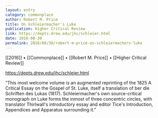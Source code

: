 ```yaml
---
layout: entry
category: commonplace
author: Robert M. Price
title: On Schleiermacher's Luke
publication: Higher Critical Review
link: https://depts.drew.edu/jhc/schleier.html
date: 2016-08-30
permalink: 2016/08/30/robert-m-price-on-schleiermachers-luke
---
```


[[2016]] • [[Commonplace]] • [[Robert M. Price]] • [[Higher Critical Review]]

https://depts.drew.edu/jhc/schleier.html

“This most welcome volume is an augmented reprinting of the 1825 A Critical Essay on the Gospel of St. Luke, itself a translation of  ber die Schriften des Lukas (1817). Schleiermacher's own source-critical monograph on Luke forms the inmost of three concentric circles, with translator Thirlwall's introductory essay and editor Tice's Introduction, Appendices and Apparatus surrounding it.”
